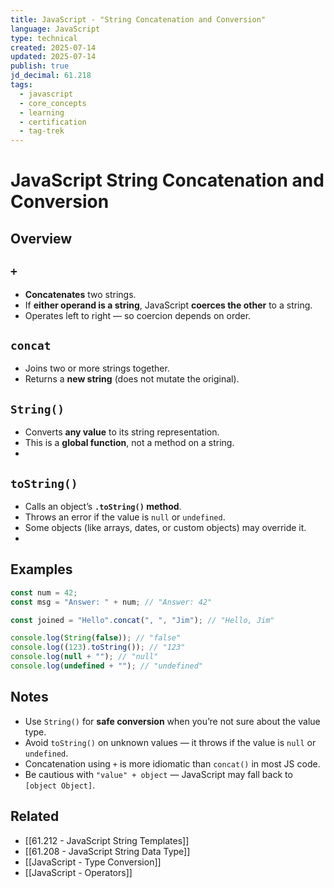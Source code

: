 ```yaml
---
title: JavaScript - "String Concatenation and Conversion"
language: JavaScript
type: technical
created: 2025-07-14
updated: 2025-07-14
publish: true
jd_decimal: 61.218
tags:
  - javascript
  - core_concepts
  - learning
  - certification
  - tag-trek
---
```


# JavaScript String Concatenation and Conversion

## Overview

## `+`

- **Concatenates** two strings.
- If **either operand is a string**, JavaScript **coerces the other** to a string.
- Operates left to right — so coercion depends on order.

## `concat`

- Joins two or more strings together.
- Returns a **new string** (does not mutate the original).

## `String()`

- Converts **any value** to its string representation.
- This is a **global function**, not a method on a string.
-

## `toString()`

- Calls an object’s **`.toString()` method**.
- Throws an error if the value is `null` or `undefined`.
- Some objects (like arrays, dates, or custom objects) may override it.
-

## Examples

```javascript
const num = 42;
const msg = "Answer: " + num; // "Answer: 42"

const joined = "Hello".concat(", ", "Jim"); // "Hello, Jim"

console.log(String(false)); // "false"
console.log((123).toString()); // "123"
console.log(null + ""); // "null"
console.log(undefined + ""); // "undefined"
```

## Notes

- Use `String()` for **safe conversion** when you’re not sure about the value type.
- Avoid `toString()` on unknown values — it throws if the value is `null` or `undefined`.
- Concatenation using `+` is more idiomatic than `concat()` in most JS code.
- Be cautious with `"value" + object` — JavaScript may fall back to `[object Object]`.

## Related

- [[61.212 - JavaScript String Templates]]
- [[61.208 - JavaScript String Data Type]]
- [[JavaScript - Type Conversion]]
- [[JavaScript - Operators]]
